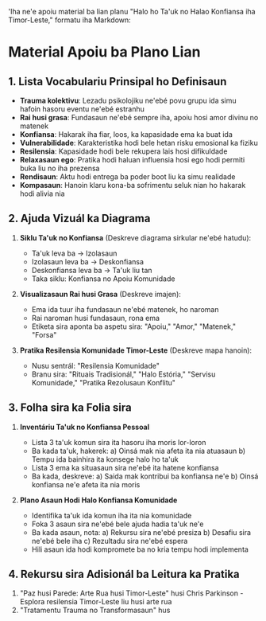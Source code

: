 'Iha ne'e apoiu material ba lian planu "Halo ho Ta'uk no Halao Konfiansa iha Timor-Leste," formatu iha Markdown:

# Material Apoiu ba Plano Lian

## 1. Lista Vocabulariu Prinsipal ho Definisaun

- **Trauma kolektivu**: Lezadu psikolojiku ne'ebé povu grupu ida simu hafoin hasoru eventu ne'ebé estranhu
- **Rai husi grasa**: Fundasaun ne'ebé sempre iha, apoiu hosi amor divinu no matenek
- **Konfiansa**: Hakarak iha fiar, loos, ka kapasidade ema ka buat ida
- **Vulnerabilidade**: Karakteristika hodi bele hetan risku emosional ka fiziku
- **Resilensia**: Kapasidade hodi bele rekupera lais hosi difikuldade
- **Relaxasaun ego**: Pratika hodi haluan influensia hosi ego hodi permiti buka liu no iha prezensa
- **Rendisaun**: Aktu hodi entrega ba poder boot liu ka simu realidade
- **Kompasaun**: Hanoin klaru kona-ba sofrimentu seluk nian ho hakarak hodi alivia nia 

## 2. Ajuda Vizuál ka Diagrama

1. **Siklu Ta'uk no Konfiansa**
   (Deskreve diagrama sirkular ne'ebé hatudu):
   - Ta'uk leva ba -> Izolasaun
   - Izolasaun leva ba -> Deskonfiansa
   - Deskonfiansa leva ba -> Ta'uk liu tan
   - Taka siklu: Konfiansa no Apoiu Komunidade

2. **Visualizasaun Rai husi Grasa**
   (Deskreve imajen):
   - Ema ida tuur iha fundasaun ne'ebé matenek, ho naroman
   - Rai naroman husi fundasaun, rona ema
   - Etiketa sira aponta ba aspetu sira: "Apoiu," "Amor," "Matenek," "Forsa"

3. **Pratika Resilensia Komunidade Timor-Leste**
   (Deskreve mapa hanoin):
   - Nusu sentrál: "Resilensia Komunidade"
   - Branu sira: "Rituais Tradisionál," "Halo Estória," "Servisu Komunidade," "Pratika Rezolusaun Konflitu"

## 3. Folha sira ka Folia sira

1. **Inventáriu Ta'uk no Konfiansa Pessoal**
   - Lista 3 ta'uk komun sira ita hasoru iha moris lor-loron
   - Ba kada ta'uk, hakerek:
     a) Oinsá mak nia afeta ita nia atuasaun
     b) Tempu ida bainhira ita konsege halo ho ta'uk
   - Lista 3 ema ka situasaun sira ne'ebé ita hatene konfiansa
   - Ba kada, deskreve:
     a) Saida mak kontribui ba konfiansa ne'e
     b) Oinsá konfiansa ne'e afeta ita nia moris

2. **Plano Asaun Hodi Halo Konfiansa Komunidade**
   - Identifika ta'uk ida komun iha ita nia komunidade
   - Foka 3 asaun sira ne'ebé bele ajuda hadia ta'uk ne'e
   - Ba kada asaun, nota:
     a) Rekursu sira ne'ebé presiza
     b) Desafiu sira ne'ebé bele iha
     c) Rezultadu sira ne'ebé espera
   - Hili asaun ida hodi kompromete ba no kria tempu hodi implementa

## 4. Rekursu sira Adisionál ba Leitura ka Pratika

1. "Paz husi Parede: Arte Rua husi Timor-Leste" husi Chris Parkinson - Esplora resilensia Timor-Leste liu husi arte rua
2. "Tratamentu Trauma no Transformasaun" hus